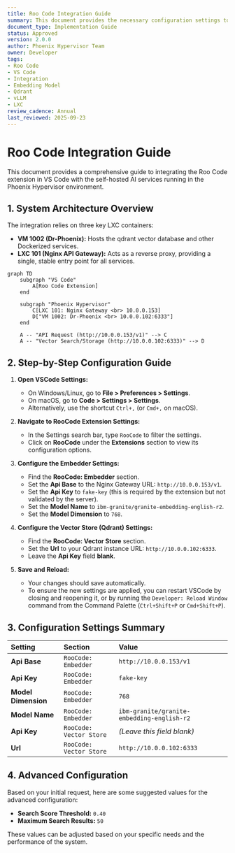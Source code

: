 ```yaml
---
title: Roo Code Integration Guide
summary: This document provides the necessary configuration settings to integrate the Roo Code extension in VS Code with your self-hosted embedding model and Qdrant vector database.
document_type: Implementation Guide
status: Approved
version: 2.0.0
author: Phoenix Hypervisor Team
owner: Developer
tags:
- Roo Code
- VS Code
- Integration
- Embedding Model
- Qdrant
- vLLM
- LXC
review_cadence: Annual
last_reviewed: 2025-09-23
---
```


# Roo Code Integration Guide

This document provides a comprehensive guide to integrating the Roo Code extension in VS Code with the self-hosted AI services running in the Phoenix Hypervisor environment.

## 1. System Architecture Overview

The integration relies on three key LXC containers:

*   **VM 1002 (Dr-Phoenix):** Hosts the qdrant vector database and other Dockerized services.
*   **LXC 101 (Nginx API Gateway):** Acts as a reverse proxy, providing a single, stable entry point for all services.

```mermaid
graph TD
    subgraph "VS Code"
        A[Roo Code Extension]
    end

    subgraph "Phoenix Hypervisor"
        C[LXC 101: Nginx Gateway <br> 10.0.0.153]
        D["VM 1002: Dr-Phoenix <br> 10.0.0.102:6333"]
    end

    A -- "API Request (http://10.0.0.153/v1)" --> C
    A -- "Vector Search/Storage (http://10.0.0.102:6333)" --> D
```

## 2. Step-by-Step Configuration Guide

1.  **Open VSCode Settings:**
    *   On Windows/Linux, go to **File > Preferences > Settings**.
    *   On macOS, go to **Code > Settings > Settings**.
    *   Alternatively, use the shortcut `Ctrl+,` (or `Cmd+,` on macOS).

2.  **Navigate to RooCode Extension Settings:**
    *   In the Settings search bar, type `RooCode` to filter the settings.
    *   Click on **RooCode** under the **Extensions** section to view its configuration options.

3.  **Configure the Embedder Settings:**
    *   Find the **RooCode: Embedder** section.
    *   Set the **Api Base** to the Nginx Gateway URL: `http://10.0.0.153/v1`.
    *   Set the **Api Key** to `fake-key` (this is required by the extension but not validated by the server).
    *   Set the **Model Name** to `ibm-granite/granite-embedding-english-r2`.
    *   Set the **Model Dimension** to `768`.

4.  **Configure the Vector Store (Qdrant) Settings:**
    *   Find the **RooCode: Vector Store** section.
    *   Set the **Url** to your Qdrant instance URL: `http://10.0.0.102:6333`.
    *   Leave the **Api Key** field **blank**.

5.  **Save and Reload:**
    *   Your changes should save automatically.
    *   To ensure the new settings are applied, you can restart VSCode by closing and reopening it, or by running the `Developer: Reload Window` command from the Command Palette (`Ctrl+Shift+P` or `Cmd+Shift+P`).

## 3. Configuration Settings Summary

| Setting                  | Section             | Value                                           |
| :----------------------- | :------------------ | :---------------------------------------------- |
| **Api Base**             | `RooCode: Embedder` | `http://10.0.0.153/v1`                          |
| **Api Key**              | `RooCode: Embedder` | `fake-key`                                      |
| **Model Dimension**      | `RooCode: Embedder` | `768`                                           |
| **Model Name**           | `RooCode: Embedder` | `ibm-granite/granite-embedding-english-r2`      |
| **Api Key**              | `RooCode: Vector Store` | *(Leave this field blank)*                      |
| **Url**                  | `RooCode: Vector Store` | `http://10.0.0.102:6333`                        |

## 4. Advanced Configuration

Based on your initial request, here are some suggested values for the advanced configuration:

*   **Search Score Threshold:** `0.40`
*   **Maximum Search Results:** `50`

These values can be adjusted based on your specific needs and the performance of the system.